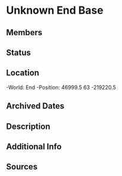 # Unknown End Base

## Members

## Status

## Location
-World: End
-Position: 46999.5 63 -219220.5

## Archived Dates

## Description

## Additional Info

## Sources
